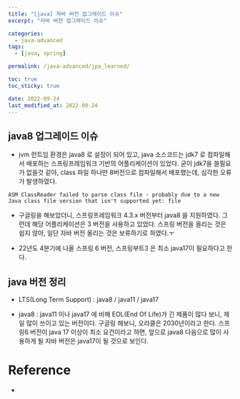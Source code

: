 ```yaml
---
title: "[java] 자바 버전 업그레이드 이슈"
excerpt: "자바 버전 업그레이드 이슈"

categories:
  - java-advanced
tags:
  - [java, spring]

permalink: /java-advanced/jpa_learned/

toc: true
toc_sticky: true

date: 2022-09-24
last_modified_at: 2022-09-24
---
```


## java8 업그레이드 이슈

 - jvm 런트임 환경은 java8 로 설정이 되어 있고, java 소스코드는 jdk7 로 컴파일해서 배포하는 스프링프레임워크 기반의 어플리케이션이 있었다. 
 굳이 jdk7을 쓸필요가 없을것 같아, class 파일 하나만 8버전으로 컴파일해서 배포했는데, 심각한 오류가 발생하였다. <br>

 `ASM ClassReader failed to parse class file - probably due to a new Java class file version that isn't supported yet: file  `

  - 구글링을 해보았더니, 스프링프레임워크 4.3.x 버전부터 java8 을 지원하였다. 그런데 해당 어플리케이션은 3 버전을 사용하고 있었다. 스프링 버전을 올리는 것은 쉽지 않아, 일단 자바 버전 올리는 것은 보류하기로 하였다.ㅜ

 - 22년도 4분기에 나올 스프링 6 버전, 스프링부트3 은 최소 java17이 필요하다고 한다. 

## java 버전 정리

 - LTS(Long Term Support) : java8 / java11 / java17

 - java8 : java11 이나 java17 에 비해 EOL(End Of Life)가 긴 제품이 많다 보니, 제일 많이 쓰이고 있는 버전이다. 구글링 해보니, 오라클은 2030년이라고 한다. 스프링6 버전이 java 17 이상이 최소 요건이라고 하면, 앞으로 java8 다음으로 많이 사용하게 될 자바 버전은 java17이 될 것으로 보인다.  

# Reference

 - 
